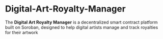 # Digital-Art-Royalty-Manager
The **Digital Art Royalty Manager** is a decentralized smart contract platform built on Soroban, designed to help digital artists manage and track royalties for their artwork
